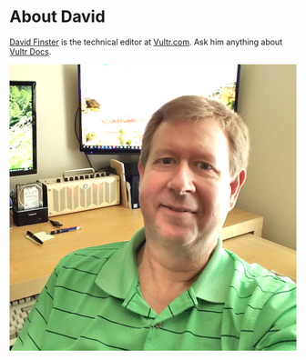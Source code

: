 # About David

[David Finster](mailto:dfinster@vultr.com) is the technical editor at [Vultr.com](https://www.vultr.com). Ask him anything about [Vultr Docs](https://www.vultr.com/docs/).  

![Headshot](/images/DavidFinsterProfile.jpeg)
